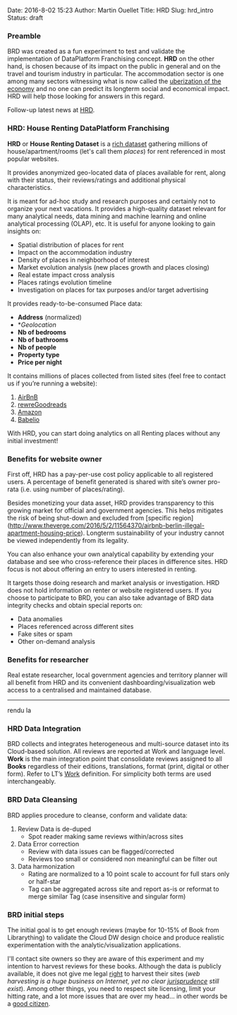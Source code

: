 Date: 2016-8-02 15:23
Author: Martin Ouellet
Title: HRD
Slug: hrd_intro
Status: draft

### Preamble

BRD was created as a fun experiment to test and validate the implementation of DataPlatform Franchising concept.  **HRD** on the other hand, is chosen because of its impact on the public in general and on the travel and tourism industry in particular. The accommodation sector is one among many sectors witnessing what is now called the [uberization of the economy](https://theautarkist.wordpress.com/2015/07/01/the-uberization-of-the-economy-airbnb-uber-and-the-new-entrepreneur) and no one can predict its longterm social and economical impact. HRD will help those looking for answers in this regard.   

Follow-up latest news at [HRD]({tag}BRD).

### HRD: House Renting DataPlatform Franchising

**HRD** or **House Renting Dataset** is a [rich dataset](http://www.techradar.com/news/world-of-tech/why-big-data-is-crude-oil-while-rich-data-is-refined-and-the-ultimate-in-bi-1289628) gathering millions of house/apartment/rooms (let's call them *places*) for rent referenced in most popular websites.

It provides anonymized geo-located data of places available for rent, along with their status, their reviews/ratings and additional physical characteristics.  

It is meant for ad-hoc study and research purposes and certainly not to organize your next vacations. It provides a high-quality dataset relevant for many analytical needs, data mining and machine learning and online analytical processing (OLAP), etc.  It is useful for anyone looking to gain insights on:

* Spatial distribution of places for rent
* Impact on the accommodation industry
* Density of places in neighborhood of interest
* Market evolution analysis (new places growth and places closing)
* Real estate impact cross analysis
* Places ratings evolution timeline
* Investigation on places for tax purposes and/or target advertising

It provides ready-­to-­be­-consumed Place data:

* **Address**​ (normalized)
* **Geolocation*
* **Nb of bedrooms**
* **Nb of bathrooms**
* **Nb of people**
* **Property type**
* **Price per night**

It contains millions of places collected from listed sites (feel free to contact us if you’re running a website):

1. [AirBnB](airbnb.com)
2. [rewreGoodreads](rrrrrgoodreads.com)
3. [Amazon](amazon.com)
5. [Babelio](babelio.fr)

With HRD, you can start doing analytics on all Renting places without any initial investment!

### Benefits for website owner

First off, HRD has a pay­-per-­use cost policy applicable to all registered users. A percentage of benefit generated is shared with site’s owner pro­-rata (i.e. using number of places/rating).

Besides monetizing your data asset, HRD provides transparency to this growing market for official and government agencies. This helps mitigates the risk of being shut-down and excluded from [specific region] (http://www.theverge.com/2016/5/2/11564370/airbnb-berlin-illegal-apartment-housing-price). Longterm sustainability of your industry cannot be viewed independently from its legality.   

You can also enhance your own analytical capability by extending your database and see who cross-reference their places in difference sites. HRD focus is not about offering an entry to users interested in renting.  

It targets those doing research and market analysis or investigation. HRD does not hold information on renter or website registered users. If you choose to participate to BRD, you can also take advantage of BRD data integrity checks and obtain special reports on:

* Data anomalies
* Places referenced across different sites
* Fake sites or spam
* Other on-demand analysis

### Benefits for researcher

Real estate researcher, local government agencies and territory planner  will all benefit from HRD and its convenient dashboarding/visualization web access to a centralised and maintained database.      

--------------

rendu la

### HRD Data Integration

BRD collects and integrates heterogeneous and multi-­source dataset into its Cloud­-based solution. All reviews are reported at Work and language level. **Work** is the main integration point that consolidate reviews assigned to all **Books** regardless of their editions, translations, format (print, digital or other form). Refer to LT’s [Work](https://www.librarything.com/concepts) definition.  For simplicity both terms are used interchangeably.

### BRD Data Cleansing

BRD applies procedure to cleanse, conform and validate data:

1. Review Data is de-duped
    * Spot reader making same reviews within/across sites
2. Data Error correction
    * Review with data issues can be flagged/corrected
    * Reviews too small or considered non meaningful can be filter out
3. Data harmonization
    * Rating are normalized to a 10 point scale to account for full stars only or half­-star
    * Tag can be aggregated across site and report as-­is or reformat to merge similar Tag (case insensitive and singular form)

### BRD initial steps

The initial goal is to get enough reviews (maybe for 10-15% of Book from Librarything) to validate the Cloud DW design choice and produce realistic experimentation with the analytic/visualization applications.

I'll contact site owners so they are aware of this experiment and my intention to harvest reviews for these books.  Although the data is publicly available, it does not give me legal [right](https://www.quora.com/Is-website-scraping-legal-and-ethical) to harvest their sites (*web harvesting is a huge business on Internet, yet no clear [jurisprudence](https://www.quora.com/What-is-the-legality-of-web-scraping) still exist*).   Among other things, you need to respect site licensing, limit your hitting rate, and a lot more issues that are over my head... in other words be a [good citizen](http://programmers.stackexchange.com/questions/91760/how-to-be-a-good-citizen-when-crawling-web-sites).
